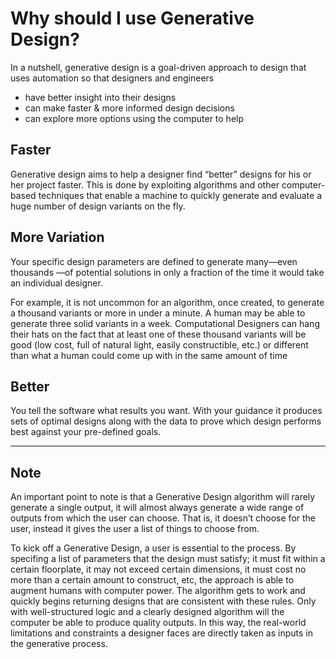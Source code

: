 # Why should I use Generative Design?

In a nutshell, generative design is a goal-driven approach to design that uses automation so that designers and engineers
* have better insight into their designs
* can make faster & more informed design decisions 
* can explore more options using the computer to help




## Faster
Generative design aims to help a designer find “better” designs for his or her project faster. This is done by exploiting algorithms and other computer-based techniques that enable a machine to quickly generate and evaluate a huge number of design variants on the fly. 

## More Variation
Your specific design parameters are defined to generate many—even thousands —of potential solutions in only a fraction of the time it would take an individual designer.

For example, it is not uncommon for an algorithm, once created, to generate a thousand variants or more in under a minute. A human may be able to generate three solid variants in a week. Computational Designers can hang their hats  on the fact that at least one of these thousand variants will be good (low cost, full of natural light, easily constructible, etc.) or different than what a human could come up with in the same amount of time

## Better
You tell the software what results you want. With your guidance it produces sets of optimal designs along with the data to prove which design performs best against your pre-defined goals. 

---
## Note
An important point to note is that a Generative Design algorithm will rarely generate a single output, it will almost always generate a wide range of outputs from which the user can choose. That is, it doesn’t choose for the user, instead it gives the user a list of things to choose from.  
 
To kick off a Generative Design, a user is essential to the process. By specifing a list of parameters that the design must satisfy; it must fit within a certain floorplate, it may not exceed certain dimensions, it must cost no more than a certain amount to construct, etc, the approach is able to augment humans with computer power. The algorithm gets to work and quickly begins returning designs that are consistent with these rules. Only with well-structured logic and a clearly designed algorithm will the computer be able to produce quality outputs. In this way, the real-world limitations and constraints a designer faces are directly taken as inputs in the generative process.
